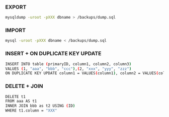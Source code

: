 ### EXPORT
```sh
mysqldump -uroot -pXXX dbname > /backups/dump.sql
```

### IMPORT
```sh
mysql -uroot -pXXX dbname < /backups/dump.sql
```

### INSERT + ON DUPLICATE KEY UPDATE
```sh
INSERT INTO table (primaryID, column1, column2, column3)
VALUES (1, "aaa", "bbb", "ccc"),(2, "xxx", "yyy", "zzz")
ON DUPLICATE KEY UPDATE column1 = VALUES(column1), column2 = VALUES(column2)
```

### DELETE + JOIN
```sh
DELETE t1
FROM aaa AS t1
INNER JOIN bbb as t2 USING (ID)
WHERE t1.column = "XXX"
```
